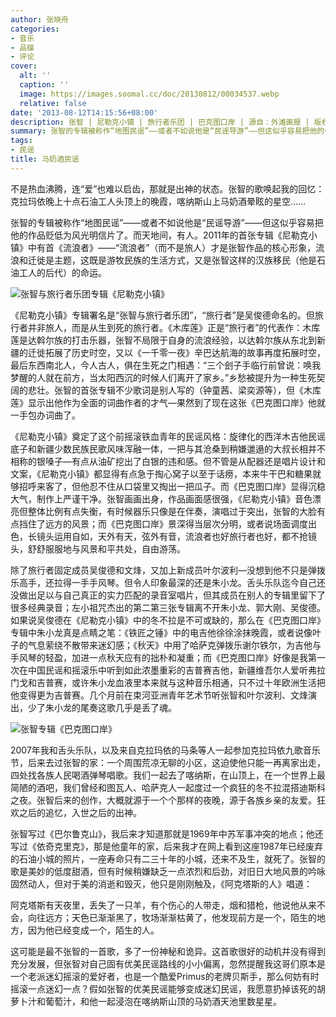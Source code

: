 ```yaml
---
author: 张晓舟
categories:
- 音乐
- 品碟
- 评论
cover:
  alt: ''
  caption: ''
  image: https://images.soomal.cc/doc/20130812/00034537.webp
  relative: false
date: '2013-08-12T14:15:56+08:00'
description: 张智 | 尼勒克小镇 | 旅行者乐团 | 巴克图口岸 | 源自：外滩画报 | 版权：转载 |  平均/总评分：10.00/30
summary: 张智的专辑被称作“地图民谣”――或者不如说他是“民谣导游”――但这似乎容易把他的作品贬低为风光明信片了。而天地间，有人。2011年的首张专辑《尼勒克小镇》中有首《流浪者》――“流浪者”（而不是旅人）才是张智作品的核心形象，流浪和迁徙是主题，这既是游牧民族的生活方式，又是张智这样的汉族移民（他是石油工人的后代）的命运……
tags:
- 民谣
title: 马奶酒民谣
---
```


不是热血沸腾，连“爱”也难以启齿，那就是出神的状态。张智的歌唤起我的回忆：克拉玛依晚上十点石油工人头顶上的晚霞，喀纳斯山上马奶酒晕眩的星空……

张智的专辑被称作“地图民谣”――或者不如说他是“民谣导游”――但这似乎容易把他的作品贬低为风光明信片了。而天地间，有人。2011年的首张专辑《尼勒克小镇》中有首《流浪者》――“流浪者”（而不是旅人）才是张智作品的核心形象，流浪和迁徙是主题，这既是游牧民族的生活方式，又是张智这样的汉族移民（他是石油工人的后代）的命运。

![张智与旅行者乐团专辑《尼勒克小镇》](https://images.soomal.cc/doc/20130812/00034536_01.webp)





《尼勒克小镇》专辑署名是“张智与旅行者乐团”，“旅行者”是吴俊德命名的。但旅行者并非旅人，而是从生到死的旅行者。《木库莲》正是“旅行者”的代表作：木库莲是达斡尔族的打击乐器，张智不局限于自身的流浪经验，以达斡尔族从东北到新疆的迁徙拓展了历史时空，又以《一千零一夜》辛巴达航海的故事再度拓展时空，最后东西南北人，今人古人，俱在生死之门相遇：“三个刽子手临行前曾说：唤我梦醒的人就在前方，当太阳西沉的时候人们离开了家乡。”乡愁被提升为一种生死契阔的悲壮。张智的首张专辑不少歌词是别人写的（钟童茜、梁奕源等），但《木库莲》显示出他作为全面的词曲作者的才气―果然到了现在这张《巴克图口岸》他就一手包办词曲了。

《尼勒克小镇》奠定了这个前摇滚铁血青年的民谣风格：旋律化的西洋木吉他民谣底子和新疆少数民族民歌风味浑融一体，一把与其沧桑到稍嫌邋遢的大叔长相并不相称的银嗓子―有点从油矿挖出了白银的违和感。但不管是从配器还是唱片设计和文案，《尼勒克小镇》都显得有点急于掏心窝子以至于话痨，本来牛干巴和糖果就够招呼来客了，但他忍不住从口袋里又掏出一把瓜子。而《巴克图口岸》显得沉稳大气，制作上严谨干净。张智画画出身，作品画面感很强，《尼勒克小镇》音色漂亮但整体比例有点失衡，有时候器乐只像是在伴奏，演唱过于突出，张智的大脸有点挡住了远方的风景；而《巴克图口岸》景深得当层次分明，或者说场面调度出色，长镜头运用自如，天外有天，弦外有音，流浪者也好旅行者也好，都不抢镜头，舒舒服服地与风景和平共处，自由游荡。

除了旅行者固定成员吴俊德和文烽，又加上新成员叶尔波利―没想到他不只是弹拨乐高手，还拉得一手手风琴。但令人印象最深的还是朱小龙。舌头乐队迄今自己还没做出足以与自己真正的实力匹配的录音室唱片，但其成员在别人的专辑里留下了很多经典录音；左小祖咒杰出的第二第三张专辑离不开朱小龙、郭大刚、吴俊德。如果说吴俊德在《尼勒克小镇》中的冬不拉是不可或缺的，那么在《巴克图口岸》专辑中朱小龙真是点睛之笔：《铁匠之锤》中的电吉他徐徐涂抹晚霞，或者说像叶子的气息萦绕不散带来迷幻感；《秋天》中用了哈萨克弹拨乐谢尔铁尔，为吉他与手风琴的轻盈，加进一点秋天应有的拙朴和凝重；而《巴克图口岸》好像是我第一次在中国民谣和摇滚乐中听到如此浓墨重彩的吉普赛吉他，新疆维吾尔人爱听弗拉门戈和吉普赛，或许朱小龙血液里本来就与这种音乐相通，只不过十年欧洲生活把他变得更为吉普赛。几个月前在束河亚洲青年艺术节听张智和叶尔波利、文烽演出，少了朱小龙的尾奏这歌几乎是丢了魂。

![张智专辑《巴克图口岸》](https://images.soomal.cc/doc/20130812/00034535.webp)





2007年我和舌头乐队，以及来自克拉玛依的马条等人一起参加克拉玛依九歌音乐节，后来去过张智的家：一个周围荒凉无聊的小区，这迫使他只能一再离家出走，四处找各族人民喝酒弹琴唱歌。我们一起去了喀纳斯，在山顶上，在一个世界上最简陋的酒吧，我们曾经和图瓦人、哈萨克人一起度过一个疯狂的冬不拉混搭迪斯科之夜。张智后来的创作，大概就源于一个个那样的夜晚，源于各族乡亲的友爱。狂欢之后的追忆，入世之后的出神。

张智写过《巴尔鲁克山》，我后来才知道那就是1969年中苏军事冲突的地点；他还写过《依奇克里克》，那是他童年的家，后来我才在网上看到这座1987年已经废弃的石油小城的照片，一座寿命只有二三十年的小城，还来不及生，就死了。张智的歌是美妙的低度甜酒，但有时候稍嫌缺乏一点浓烈和后劲，对旧日大地风景的吟咏固然动人，但对于美的消逝和毁灭，他只是刚刚触及，《阿克塔斯的人》唱道：


阿克塔斯有天夜里，丢失了一只羊，有个伤心的人带走，烟和猎枪，他说他从来不会，向往远方；天色已渐渐黑了，牧场渐渐枯黄了，他发现前方是一个，陌生的地方，因为他已经变成一个，陌生的人。


这可能是最不张智的一首歌，多了一份神秘和诡异。这首歌很好的动机并没有得到充分发展，但张智对自己固有优美民谣路线的小小偏离，忽然提醒我这哥们原本是一个老派迷幻摇滚的爱好者，也是一个酷爱Primus的老牌贝斯手，那么何妨有时摇滚一点迷幻一点？假如张智的优美民谣能够变成迷幻民谣，我愿意扔掉该死的胡萝卜汁和葡萄汁，和他一起浸泡在喀纳斯山顶的马奶酒天池里数星星。